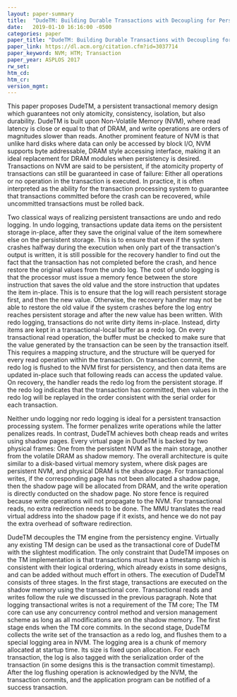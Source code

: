 ```yaml
---
layout: paper-summary
title:  "DudeTM: Building Durable Transactions with Decoupling for Persistent Memory"
date:   2019-01-10 16:16:00 -0500
categories: paper
paper_title: "DudeTM: Building Durable Transactions with Decoupling for Persistent Memory"
paper_link: https://dl.acm.org/citation.cfm?id=3037714
paper_keyword: NVM; HTM; Transaction
paper_year: ASPLOS 2017
rw_set: 
htm_cd: 
htm_cr: 
version_mgmt: 
---
```


This paper proposes DudeTM, a persistent transactional memory design which guarantees not only atomicity, consistency, 
isolation, but also durability. DudeTM is built upon Non-Volatile Memory (NVM), where read latency is close or equal
to that of DRAM, and write operations are orders of magnitudes slower than reads. Another prominent feature of NVM
is that unlike hard disks where data can only be accessed by block I/O, NVM supports byte addressable, DRAM style 
accessing interface, making it an ideal replacement for DRAM modules when persistency is desired. Transactions on NVM
are said to be persistent, if the atomicity property of transactions can still be guaranteed in case of failure: Either
all operations or no operation in the transaction is executed. In practice, it is often interpreted as the ability for 
the transaction processing system to guarantee that transactions committed before the crash can be recovered, while 
uncommitted transactions must be rolled back.

Two classical ways of realizing persistent transactions are undo and redo logging. In undo logging, transactions update 
data items on the persistent storage in-place, after they save the original value of the item somewhere else on the 
persistent storage. This is to ensure that even if the system crashes halfway during the execution when only part of the 
transaction's output is written, it is still possible for the recovery handler to find out the fact that the transaction
has not completed before the crash, and hence restore the original values from the undo log. The cost of undo logging
is that the processor must issue a memory fence between the store instruction that saves the old value and the store 
instruction that updates the item in-place. This is to ensure that the log will reach persistent storage first, and then
the new value. Otherwise, the recovery handler may not be able to restore the old value if the system crashes before 
the log entry reaches persistent storage and after the new value has been written. With redo logging, transactions do not 
write dirty items in-place. Instead, dirty items are kept in a transactional-local buffer as a redo log. On every 
transactional read operation, the buffer must be checked to make sure that the value generated by the transaction can be 
seen by the transaction itself. This requires a mapping structure, and the structure will be queryed for every read
operation within the transaction. On transaction commit, the redo log is flushed to the NVM first for persistency, and 
then data items are updated in-place such that following reads can access the updated value. On recovery, the handler
reads the redo log from the persistent storage. If the redo log indicates that the transaction has committed, then 
values in the redo log will be replayed in the order consistent with the serial order for each transaction. 

Neither undo logging nor redo logging is ideal for a persistent transaction processing system. The former penalizes write
operations while the latter penalizes reads. In contrast, DudeTM achieves both cheap reads and writes using shadow pages. 
Every virtual page in DudeTM is backed by two physical frames: One from the persistent NVM as the main storage, another 
from the volatile DRAM as shadow memory. The overall architecture is quite similar to a disk-based virtual memory system, 
where disk pages are persistent NVM, and physical DRAM is the shadow page. For transactional writes, if the corresponding 
page has not been allocated a shadow page, then the shadow page will be allocated from DRAM, and the write operation
is directly conducted on the shadow page. No store fence is required because write operations will not propagate to 
the NVM. For transactional reads, no extra redirection needs to be done. The MMU translates the read virtual address 
into the shadow page if it exists, and hence we do not pay the extra overhead of software redirection.

DudeTM decouples the TM engine from the persistency engine. Virtually any existing TM design can be used as the 
transactional core of DudeTM with the slightest modification. The only constraint that DudeTM imposes on the TM implementation
is that transactions must have a timestamp which is consistent with their logical ordering, which already exists 
in some designs, and can be added without much effort in others. The execution of DudeTM consists of three stages. In
the first stage, transactions are executed on the shadow memory using the transactional core. Transactional reads and 
writes follow the rule we discussed in the previous paragraph. Note that logging transactional writes is not a requirement
of the TM core; The TM core can use any concurrency control method and version management scheme as long as all 
modifications are on the shadow memory. The first stage ends when the TM core commits. In the second stage, DudeTM
collects the write set of the transaction as a redo log, and flushes them to a special logging area in NVM. The logging
area is a chunk of memory allocated at startup time. Its size is fixed upon allocation. For each transaction, the log 
is also tagged with the serialization order of the transaction (in some designs this is the transaction commit timestamp).
After the log flushing operation is acknowledged by the NVM, the transaction commits, and the application program can
be notified of a success transaction. 